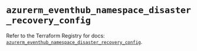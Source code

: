 # `azurerm_eventhub_namespace_disaster_recovery_config`

Refer to the Terraform Registry for docs: [`azurerm_eventhub_namespace_disaster_recovery_config`](https://registry.terraform.io/providers/hashicorp/azurerm/3.105.0/docs/resources/eventhub_namespace_disaster_recovery_config).
